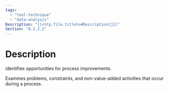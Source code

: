 ```yaml
---
tags:
  - "tool-technique"
  - "data-analysis"
Description: "[[<%tp.file.title%>#Description|📝]]"
Section: "8.2.2.2"
---
```

# Description
identifies opportunities for process improvements.

Examines problems, constraints, and non-value-added activities that occur during a process.